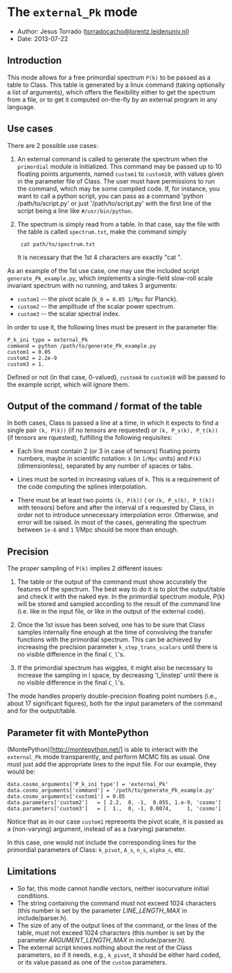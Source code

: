 The `external_Pk` mode
======================

* Author: Jesus Torrado (torradocacho@lorentz.leidenuniv.nl)
* Date:   2013-07-22


Introduction
------------

This mode allows for a free primordial spectrum `P(k)` to be passed as a table to Class. This table is generated by a linux command (taking optionally a list of arguments), which offers the flexibility either to get the spectrum from a file, or to get it computed on-the-fly by an external program in any language.

Use cases
---------

There are 2 possible use cases:

1. An external command is called to generate the spectrum when the `primordial` module is initialized. This command may be passed up to 10 floating points arguments, named `custom1` to `custom10`, with values given in the parameter file of Class. The user must have permissions to run the command, which may be some compiled code. If, for instance, you want to call a python script, you can pass as a command 'python /path/to/script.py' or just '/path/to/script.py' with the first line of the script being a line like `#/usr/bin/python`.

2. The spectrum is simply read from a table. In that case, say the file with the table is called `spectrum.txt`, make the command simply

        cat path/to/spectrum.txt
		
    It is necessary that the 1st 4 characters are exactly "cat ".

As an example of the 1st use case, one may use the included script `generate_Pk_example.py`, which implements a single-field slow-roll scale invariant spectrum with no running, and takes 3 arguments:
* `custom1` -- the pivot scale (`k_0 = 0.05 1/Mpc` for Planck).
* `custom2` -- the amplitude of the scalar power spectrum.
* `custom3` -- the scalar spectral index.

In order to use it, the following lines must be present in the parameter file:

    P_k_ini type = external_Pk
    command = python /path/to/generate_Pk_example.py
    custom1 = 0.05
    custom2 = 2.2e-9
    custom3 = 1.

Defined or not (in that case, 0-valued), `custom4` to `custom10` will be passed to the example script, which will ignore them.


Output of the command / format of the table
-------------------------------------------

In both cases, Class is passed a line at a time, in which it expects to find a single pair `(k, P(k))` (if no tensors are requested) or `(k, P_s(k), P_t(k))` (if tensors are rquested), fulfilling the following requisites:

* Each line must contain 2 (or 3 in case of tensors) floating points numbers, maybe in scientific notation: `k` (in `1/Mpc` units) and `P(k)` (dimensionless), separated by any number of spaces or tabs.

* Lines must be sorted in increasing values of `k`. This is a requirement of the code computing the splines interpolation.

* There must be at least two points `(k, P(k))` ( or `(k, P_s(k), P_t(k))` with tensors) before and after the interval of `k` requested by Class, in order not to introduce unnecessary interpolation error. Otherwise, and error will be raised. In most of the cases, generating the spectrum between `1e-6` and `1` 1/Mpc should be more than enough.


Precision
---------

The proper sampling of `P(k)` implies 2 different issues:

1. The table or the output of the command must show accurately the features of the spectrum. The best way to do it is to plot the output/table and check it with the naked eye. In the primordial spectrum module, P(k) will be stored and sampled according to the result of the command line (i.e. like in the input file, or like in the output of the external code).

2. Once the 1st issue has been solved, one has to be sure that Class samples internally fine enough at the time of convolving the transfer functions with the primordial spectrum. This can be achieved by increasing the precision parameter `k_step_trans_scalars` until there is no visible difference in the final `C_l`'s.

3. If the primordial spectrum has wiggles, it might also be necessary to increase the sampling in l space, by decreasing 'l_linstep' until there is no visible difference in the final `C_l`'s.

The mode handles properly double-precision floating point numbers (i.e., about 17 significant figures), both for the input parameters of the command and for the output/table.


Parameter fit with MontePython
------------------------------

(MontePython)[http://montepython.net/] is able to interact with the `external_Pk` mode transparently, and perform MCMC fits as usual. One must just add the appropriate lines to the input file. For our example, they would be:

    data.cosmo_arguments['P_k_ini type'] = 'external_Pk'
    data.cosmo_arguments['command'] = '/path/to/generate_Pk_example.py'
    data.cosmo_arguments['custom1'] = 0.05
    data.parameters['custom2']   = [ 2.2,  0, -1,  0.055, 1.e-9, 'cosmo']
    data.parameters['custom3']   = [  1.,  0, -1, 0.0074,     1, 'cosmo']

Notice that as in our case `custom1` represents the pivot scale, it is passed as a (non-varying) argument, instead of as a (varying) parameter.

In this case, one would not include the corresponding lines for the primordial parameters of Class: `k_pivot`, `A_s`, `n_s`, `alpha_s`, etc.


Limitations
-----------

* So far, this mode cannot handle vectors, neither isocurvature initial conditions.
* The string containing the command must not exceed 1024 characters (this number is set by the parameter _LINE_LENGTH_MAX_ in include/parser.h).
* The size of any of the output lines of the command, or the lines of the table, must not exceed 1024 characters (this number is set by the parameter _ARGUMENT_LENGTH_MAX_ in include/parser.h).
* The external script knows nothing about the rest of the Class parameters, so if it needs, e.g., `k_pivot`, it should be either hard coded, or its value passed as one of the `custom` parameters.

